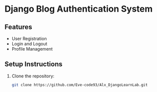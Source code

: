 # Django Blog Authentication System

## Features
- User Registration
- Login and Logout
- Profile Management

## Setup Instructions
1. Clone the repository:
   ```bash
   git clone https://github.com/Eve-code93/Alx_DjangoLearnLab.git

